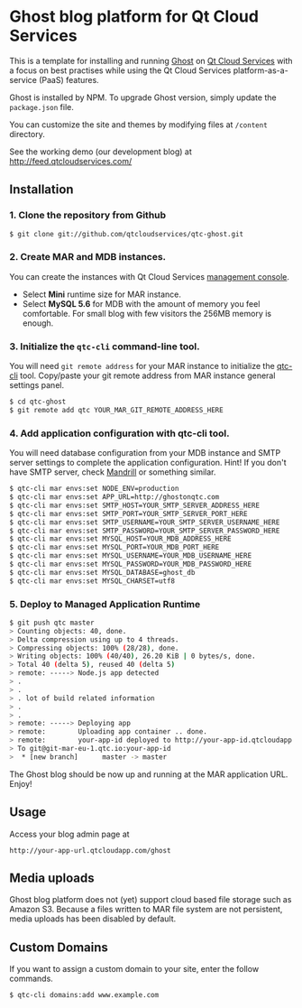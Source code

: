 # Ghost blog platform for Qt Cloud Services

This is a template for installing and running [Ghost](https://ghost.org/) on [Qt Cloud Services](http://www.qtcloudservices.com/) with a focus on best practises while using the Qt Cloud Services platform-as-a-service (PaaS) features.

Ghost is installed by NPM. To upgrade Ghost version, simply update the `package.json` file.

You can customize the site and themes by modifying files at `/content` directory.

See the working demo (our development blog) at http://feed.qtcloudservices.com/

## Installation

### 1. Clone the repository from Github

```sh
$ git clone git://github.com/qtcloudservices/qtc-ghost.git
```

### 2. Create MAR and MDB instances.

You can create the instances with Qt Cloud Services [management console](https://console.qtcloudservices.com). 

* Select **Mini** runtime size for MAR instance. 
* Select **MySQL 5.6** for MDB with the amount of memory you feel comfortable. For small blog with few visitors the 256MB memory is enough.

### 3. Initialize the `qtc-cli` command-line tool.

You will need `git remote address` for your MAR instance to initialize the [qtc-cli](https://developer.qtcloudservices.com/qtc/cli) tool. Copy/paste your git remote address from MAR instance general settings panel. 

```sh
$ cd qtc-ghost
$ git remote add qtc YOUR_MAR_GIT_REMOTE_ADDRESS_HERE
```

### 4. Add application configuration with qtc-cli tool.

You will need database configuration from your MDB instance and SMTP server settings to complete the application configuration. Hint! If you don't have SMTP server, check [Mandrill](https://mandrill.com/) or something similar.

```sh
$ qtc-cli mar envs:set NODE_ENV=production
$ qtc-cli mar envs:set APP_URL=http://ghostonqtc.com
$ qtc-cli mar envs:set SMTP_HOST=YOUR_SMTP_SERVER_ADDRESS_HERE
$ qtc-cli mar envs:set SMTP_PORT=YOUR_SMTP_SERVER_PORT_HERE
$ qtc-cli mar envs:set SMTP_USERNAME=YOUR_SMTP_SERVER_USERNAME_HERE
$ qtc-cli mar envs:set SMTP_PASSWORD=YOUR_SMTP_SERVER_PASSWORD_HERE
$ qtc-cli mar envs:set MYSQL_HOST=YOUR_MDB_ADDRESS_HERE
$ qtc-cli mar envs:set MYSQL_PORT=YOUR_MDB_PORT_HERE
$ qtc-cli mar envs:set MYSQL_USERNAME=YOUR_MDB_USERNAME_HERE
$ qtc-cli mar envs:set MYSQL_PASSWORD=YOUR_MDB_PASSWORD_HERE
$ qtc-cli mar envs:set MYSQL_DATABASE=ghost_db
$ qtc-cli mar envs:set MYSQL_CHARSET=utf8    
```

### 5. Deploy to Managed Application Runtime

```sh
$ git push qtc master
> Counting objects: 40, done.
> Delta compression using up to 4 threads.
> Compressing objects: 100% (28/28), done.
> Writing objects: 100% (40/40), 26.20 KiB | 0 bytes/s, done.
> Total 40 (delta 5), reused 40 (delta 5)
> remote: -----> Node.js app detected
> .
> .
> . lot of build related information
> .
> .
> remote: -----> Deploying app
> remote:        Uploading app container .. done.
> remote:        your-app-id deployed to http://your-app-id.qtcloudapp.com
> To git@git-mar-eu-1.qtc.io:your-app-id
>  * [new branch]      master -> master
```

The Ghost blog should be now up and running at the MAR application URL. Enjoy!

## Usage

Access your blog admin page at

```
http://your-app-url.qtcloudapp.com/ghost
```

## Media uploads

Ghost blog platform does not (yet) support cloud based file storage such as Amazon S3. Because a files written to MAR file system are not persistent, media uploads has been disabled by default.

## Custom Domains

If you want to assign a custom domain to your site, enter the follow commands.

```sh
$ qtc-cli domains:add www.example.com
```